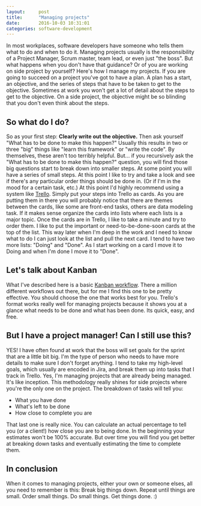 ```yaml
---
layout:     post
title:      "Managing projects"
date:       2016-10-03 10:31:01
categories: software-development
---
```

In most workplaces, software developers have someone who tells them what to do and when to do it. Managing projects usually is the responsibility of a Project Manager, Scrum master, team lead, or even just "the boss". But what happens when you don't have that guidance? Or of you are working on side project by yourself? Here's how I manage my projects. If you are going to succeed on a project you've got to have a plan. A plan has a start, an objective, and the series of steps that have to be taken to get to the objective. Sometimes at work you won't get a lot of detail about the steps to get to the objective. On a side project, the objective might be so blinding that you don't even think about the steps. 

## So what do I do?

So as your first step: **Clearly write out the objective.** Then ask yourself "What has to be done to make this happen?" Usually this results in two or three "big" things like "learn this framework" or "write the code". By themselves, these aren't too terribly helpful. But... if you recursively ask the "What has to be done to make this happen?" question, you will find those big questions start to break down into smaller steps. At some point you will have a series of small steps. At this point I like to try and take a look and see if there's any particular order things should be done in. (Or if I'm in the mood for a certain task, etc.) At this point I'd highly recommend using a system like [Trello](https://trello.com/nloadholtes/recommend). Simply put your steps into Trello as cards. As you are putting them in there you will probably notice that there are themes between the cards, like some are front-end tasks, others are data modeling task. If it makes sense organize the cards into lists where each lists is a major topic. Once the cards are in Trello, I like to take a minute and try to order them. I like to put the important or need-to-be-done-soon cards at the top of the list. This way later when I'm deep in the work and I need to know what to do I can just look at the list and pull the next card. I tend to have two more lists: "Doing" and "Done". As I start working on a card I move it to Doing and when I'm done I move it to "Done". 

## Let's talk about Kanban

What I've described here is a basic [Kanban workflow](https://kanbanflow.com/). There a million different workflows out there, but for me I find this one to be pretty effective. You should choose the one that works best for you. Trello's format works really well for managing projects because it shows you at a glance what needs to be done and what has been done. Its quick, easy, and free. 

## But I have a project manager! Can I still use this?

YES! I have often found at work that the boss will set goals for the sprint that are a little bit big. I'm the type of person who needs to have more details to make sure I don't forget anything. I tend to take my high-level goals, which usually are encoded in Jira, and break them up into tasks that I track in Trello. Yes, I'm managing projects that are already being managed. It's like inception. This methodology really shines for side projects where you're the only one on the project. The breakdown of tasks will tell you: 

  * What you have done
  * What's left to be done
  * How close to complete you are

That last one is really nice. You can calculate an actual percentage to tell you (or a client!) how close you are to being done. In the beginning your estimates won't be 100% accurate. But over time you will find you get better at breaking down tasks and eventually estimating the time to complete them. 

## In conclusion

When it comes to managing projects, either your own or someone elses, all you need to remember is this: Break big things down. Repeat until things are small. Order small things. Do small things. Get things done. :)  
